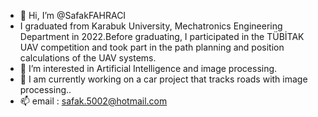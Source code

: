 - 👋 Hi, I’m @SafakFAHRACI
- I graduated from Karabuk University, Mechatronics Engineering Department in 2022.Before graduating, I participated in the TÜBİTAK UAV competition and took part in the path planning and position calculations of the UAV systems.
- 👀 I’m interested in Artificial Intelligence and image processing.
- 🌱 I am currently working on a car project that tracks roads with image processing..
- 📫 email :  safak.5002@hotmail.com

<!---
SafakFAHRACI/SafakFAHRACI is a ✨ special ✨ repository because its `README.md` (this file) appears on your GitHub profile.
You can click the Preview link to take a look at your changes.
--->
